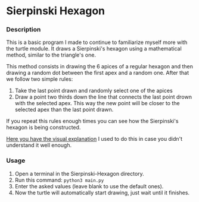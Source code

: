 # Sierpinski Hexagon

### Description

This is a basic program I made to continue to familiarize myself more with the turtle module. It draws a Sierpinski's hexagon using a mathematical method, similar to the triangle's one.

This method consists in drawing the 6 apices of a regular hexagon and then drawing a random dot between the first apex and a random one. After that we follow two simple rules:
1. Take the last point drawn and randomly select one of the apices
2. Draw a point two thirds down the line that connects the last point drown with the selected apex. This way the new point will be closer to the selected apex than the last point drawn.

If you repeat this rules enough times you can see how the Sierpinski's hexagon is being constructed.

[Here you have the visual explanation](https://www.youtube.com/shorts/1cXDV12mv10) I used to do this in case you didn't understand it well enough.


### Usage

1. Open a terminal in the Sierpinski-Hexagon directory.
2. Run this command: `python3 main.py`
3. Enter the asked values (leave blank to use the default ones).
4. Now the turtle will automatically start drawing, just wait until it finishes.
